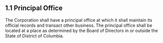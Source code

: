 ## **1.1 Principal Office**

The Corporation shall have a principal office at which it shall maintain its official records and transact other business. The principal office shall be located at a place as determined by the Board of Directors in or outside the State of District of Columbia.
